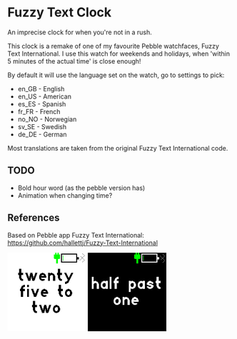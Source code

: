 # Fuzzy Text Clock

An imprecise clock for when you're not in a rush.

This clock is a remake of one of my favourite Pebble watchfaces, Fuzzy Text International. I use this watch for weekends and holidays, when 'within 5 minutes of the actual time' is close enough!

By default it will use the language set on the watch, go to settings to pick:
*  en_GB - English
*  en_US - American
*  es_ES - Spanish
*  fr_FR - French
*  no_NO - Norwegian
*  sv_SE - Swedish
*  de_DE - German

Most translations are taken from the original Fuzzy Text International code.

## TODO
* Bold hour word (as the pebble version has)
* Animation when changing time?

## References
Based on Pebble app Fuzzy Text International: https://github.com/hallettj/Fuzzy-Text-International

![](fuzzyw-light.png)
![](fuzzyw-dark.png)
